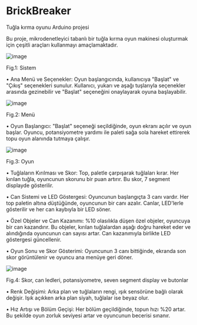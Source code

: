# BrickBreaker
 Tuğla kırma oyunu Arduino projesi

Bu proje, mikrodenetleyici tabanlı bir tuğla kırma oyun
makinesi oluşturmak için çeşitli araçları kullanmayı
amaçlamaktadır.

![image](https://github.com/user-attachments/assets/875256e4-af09-4884-a95e-e48d1d07d892)

Fig.1: Sistem


• Ana Menü ve Seçenekler: Oyun başlangıcında,
kullanıcıya "Başlat" ve "Çıkış" seçenekleri
sunulur. Kullanıcı, yukarı ve aşağı tuşlarıyla
seçenekler arasında gezinebilir ve "Başlat"
seçeneğini onaylayarak oyuna başlayabilir.

![image](https://github.com/user-attachments/assets/ec2c003a-3534-4b9a-ae84-2150a66a6069)

Fig.2: Menü


• Oyun Başlangıcı: "Başlat" seçeneği seçildiğinde,
oyun ekranı açılır ve oyun başlar. Oyuncu, potansiyometre yardımı ile paleti
sağa sola hareket ettirerek topu oyun alanında
tutmaya çalışır.

![image](https://github.com/user-attachments/assets/0528764f-b458-48a5-85d2-279e81a49aea)

Fig.3: Oyun


• Tuğlaların Kırılması ve Skor: Top, paletle
çarpışarak tuğlaları kırar. Her kırılan tuğla,
oyuncunun skorunu bir puan artırır. Bu skor, 7
segment displayde gösterilir.

• Can Sistemi ve LED Göstergesi: Oyuncunun
başlangıçta 3 canı vardır. Her top paletin altına
düştüğünde, oyuncunun bir canı azalır. Canlar,
LED'lerle gösterilir ve her can kaybıyla bir LED
söner.

• Özel Objeler ve Can Kazanımı: %10 olasılıkla
düşen özel objeler, oyuncuya bir can kazandırır. Bu
objeler, kırılan tuğlalardan aşağı doğru hareket eder
ve alındığında oyuncunun can sayısı artar. Can
kazanımıyla birlikte LED göstergesi güncellenir.

• Oyun Sonu ve Skor Gösterimi: Oyuncunun 3 canı
bittiğinde, ekranda son skor görüntülenir ve oyuncu
ana menüye geri döner.

![image](https://github.com/user-attachments/assets/8a209a75-49f7-48ac-8fb4-67e29baa9975)

Fig.4: Skor, can ledleri, potansiyometre, seven segment display ve butonlar


• Renk Değişimi: Arka plan ve tuğlaların rengi, ışık
sensörüne bağlı olarak değişir. Işık açıkken arka
plan siyah, tuğlalar ise beyaz olur.

• Hız Artışı ve Bölüm Geçişi: Her bölüm
geçildiğinde, topun hızı %20 artar. Bu şekilde oyun
zorluk seviyesi artar ve oyuncunun becerisi sınanır.
